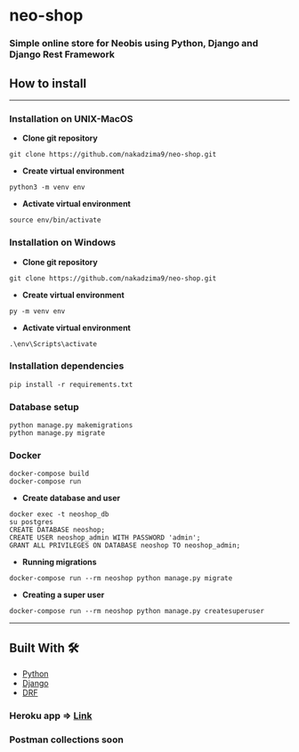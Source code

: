 # neo-shop

### Simple online store for Neobis using Python, Django and Django Rest Framework

## How to install
____
### Installation on UNIX-MacOS
- __Clone git repository__
```
git clone https://github.com/nakadzima9/neo-shop.git
```
- __Create virtual environment__
```
python3 -m venv env
```
- __Activate virtual environment__
```
source env/bin/activate
```

### Installation on Windows
- __Clone git repository__
```
git clone https://github.com/nakadzima9/neo-shop.git
```
- __Create virtual environment__
```
py -m venv env
```
- __Activate virtual environment__
```
.\env\Scripts\activate
```
### Installation dependencies
```
pip install -r requirements.txt
```

### Database setup
```
python manage.py makemigrations
python manage.py migrate 
``` 

### Docker
```
docker-compose build
docker-compose run
```
- __Create database and user__
```
docker exec -t neoshop_db
su postgres
CREATE DATABASE neoshop;
CREATE USER neoshop_admin WITH PASSWORD 'admin';
GRANT ALL PRIVILEGES ON DATABASE neoshop TO neoshop_admin;
```
- __Running migrations__
```
docker-compose run --rm neoshop python manage.py migrate
```
- __Creating a super user__
```
docker-compose run --rm neoshop python manage.py createsuperuser
```

---
## Built With 🛠️
* [Python](https://www.python.org/)
* [Django](https://www.djangoproject.com/)
* [DRF](https://www.django-rest-framework.org/)

### Heroku app => **[Link](https://neo-shop.herokuapp.com/)**

### Postman collections soon